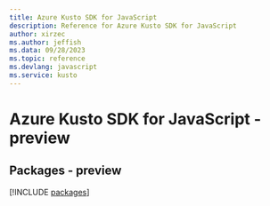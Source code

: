 ```yaml
---
title: Azure Kusto SDK for JavaScript
description: Reference for Azure Kusto SDK for JavaScript
author: xirzec
ms.author: jeffish
ms.data: 09/28/2023
ms.topic: reference
ms.devlang: javascript
ms.service: kusto
---
```

# Azure Kusto SDK for JavaScript - preview
## Packages - preview
[!INCLUDE [packages](kusto-index.md)]